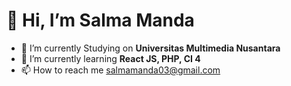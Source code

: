 <h1>👋 Hi, I’m Salma Manda </h1>
<ul>
  <li>🔭 I’m currently Studying on <strong>Universitas Multimedia Nusantara</strong></li>
  <li>🌱 I’m currently learning <strong>React JS, PHP, CI 4</strong></li>
  <li>📫 How to reach me <a href="mailto: salmamanda03@gmail.com" target="_blank">salmamanda03@gmail.com</li>
</ul>

<!--
<h3 align="left">Connect with me:</h3>
<p align="left">
<a href="https://instagram.com/salmampn" target="blank"><img align="center" src="https://raw.githubusercontent.com/rahuldkjain/github-profile-readme-generator/master/src/images/icons/Social/instagram.svg" alt="dronedaffa" height="30" width="40" /></a>
</p>
-->


<!---
salmampn/salmampn is a ✨ special ✨ repository because its `README.md` (this file) appears on your GitHub profile.
You can click the Preview link to take a look at your changes.
--->
